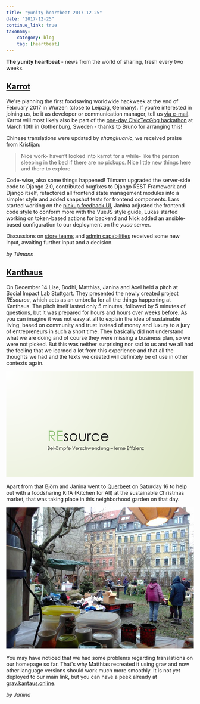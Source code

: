 ```yaml
---
title: "yunity heartbeat 2017-12-25"
date: "2017-12-25"
continue_link: true
taxonomy:
    category: blog
    tag: [heartbeat]
---
```


**The yunity heartbeat** - news from the world of sharing, fresh every two weeks.

## [Karrot](https://karrot.world)

We're planning the first foodsaving worldwide hackweek at the end of February 2017 in Wurzen (close to Leipzig, Germany). If you're interested in joining us, be it as developer or communication manager, tell us [via e-mail](hackweek@foodsaving.world).
Karrot will most likely also be part of the [one-day CivicTecGbg hackathon](http://civictechgbg.se/) at March 10th in Gothenburg, Sweden - thanks to Bruno for arranging this!

Chinese translations were updated by _shangkuanlc_, we received praise from Kristijan:

> Nice work- haven‘t looked into karrot for a while- like the person sleeping in the bed if there are no pickups. Nice little new things here and there to explore

Code-wise, also some things happened! Tilmann upgraded the server-side code to Django 2.0, contributed bugfixes to Django REST Framework and Django itself, refactored all frontend state management modules into a simpler style and added snapshot tests for frontend components.
Lars started working on the [pickup feedback UI](https://github.com/yunity/karrot-frontend/pull/803), Janina adjusted the frontend code style to conform more with the VueJS style guide, Lukas started working on token-based actions for backend and Nick added an ansible-based configuration to our deployment on the _yuca_ server.

Discussions on [store teams](https://github.com/yunity/karrot-frontend/issues/360#issuecomment-353068660) and [admin capabilities](https://github.com/yunity/karrot-frontend/issues/798#issuecomment-353184062) received some new input, awaiting further input and a decision.

_by Tilmann_

## [Kanthaus](https://kanthaus.online)

On December 14 Lise, Bodhi, Matthias, Janina and Axel held a pitch at Social Impact Lab Stuttgart. They presented the newly created project _REsource_, which acts as an umbrella for all the things happening at Kanthaus. The pitch itself lasted only 5 minutes, followed by 5 minutes of questions, but it was prepared for hours and hours over weeks before. As you can imagine it was not easy at all to explain the idea of sustainable living, based on community and trust instead of money and luxury to a jury of entrepreneurs in such a short time. They basically did not understand what we are doing and of course they were missing a business plan, so we were not picked. But this was neither surprising nor sad to us and we all had the feeling that we learned a lot from this experience and that all the thoughts we had and the texts we created will definitely be of use in other contexts again.

![](resourcePresi.png)

Apart from that Björn and Janina went to [Querbeet]() on Saturday 16 to help out with a foodsharing KifA (Kitchen for All) at the sustainable Christmas market, that was taking place in this neighborhood garden on that day.

![](0querbeet.jpg)

You may have noticed that we had some problems regarding translations on our homepage so far. That's why Matthias recreated it using grav and now other language versions should work much more smoothly. It is not yet deployed to our main link, but you can have a peek already at [grav.kantaus.online](https://grav.kanthaus.online).

_by Janina_
